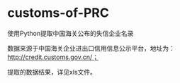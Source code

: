 # customs-of-PRC

使用Python提取中国海关公布的失信企业名录

数据来源于中国海关企业进出口信用信息公示平台，地址为：http://credit.customs.gov.cn/；

提取的数据结果，详见xls文件。
